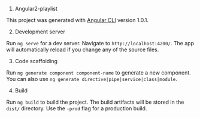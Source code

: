 1) Angular2-playlist

This project was generated with [Angular CLI](https://github.com/angular/angular-cli) version 1.0.1.

2) Development server

Run `ng serve` for a dev server. Navigate to `http://localhost:4200/`. The app will automatically reload if you change any of the source files.

3) Code scaffolding

Run `ng generate component component-name` to generate a new component. You can also use `ng generate directive|pipe|service|class|module`.

4) Build

Run `ng build` to build the project. The build artifacts will be stored in the `dist/` directory. Use the `-prod` flag for a production build.
